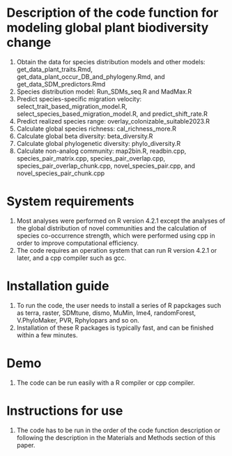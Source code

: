 # Description of the code function for modeling global plant biodiversity change
1. Obtain the data for species distribution models and other models: get_data_plant_traits.Rmd, get_data_plant_occur_DB_and_phylogeny.Rmd, and get_data_SDM_predictors.Rmd
2. Species distribution model: Run_SDMs_seq.R and MadMax.R
3. Predict species-specific migration velocity: select_trait_based_migration_model.R, select_species_based_migration_model.R, and predict_shift_rate.R
4. Predict realized species range: overlay_colonizable_suitable2023.R
5. Calculate global species richness: cal_richness_more.R
6. Calculate global beta diversity: beta_diversity.R
7. Calculate global phylogenetic diversity: phylo_diversity.R
8. Calculate non-analog community: map2bin.R, readbin.cpp, species_pair_matrix.cpp, species_pair_overlap.cpp, species_pair_overlap_chunk.cpp, novel_species_pair.cpp, and novel_species_pair_chunk.cpp
# System requirements
1. Most analyses were performed on R version 4.2.1 except the analyses of the global distribution of novel communities and the calculation of species co-occurrence strength, which were performed using cpp in order to improve computational efficiency.
2. The code requires an operation system that can run R version 4.2.1 or later, and a cpp compiler such as gcc.
# Installation guide
1. To run the code, the user needs to install a series of R papckages such as terra, raster, SDMtune, dismo, MuMin, lme4, randomForest, V.PhyloMaker, PVR, Rphylopars and so on.
2. Installation of these R packages is typically fast, and can be finished within a few minutes.
# Demo
1. The code can be run easily with a R compiler or cpp compiler.
# Instructions for use
1. The code has to be run in the order of the code function description or following the description in the Materials and Methods section of this paper.
